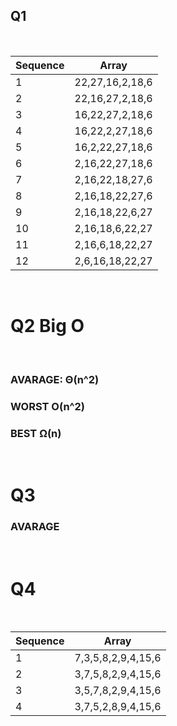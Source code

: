 
## Q1
<br>

| Sequence |   Array   |
| ------   |   ------  |
| 1  | 22,27,16,2,18,6 |
| 2  | 22,16,27,2,18,6 |
| 3  | 16,22,27,2,18,6 |
| 4  | 16,22,2,27,18,6 |
| 5  | 16,2,22,27,18,6 |
| 6  | 2,16,22,27,18,6 |
| 7  | 2,16,22,18,27,6 |
| 8  | 2,16,18,22,27,6 |
| 9  | 2,16,18,22,6,27 |
| 10 | 2,16,18,6,22,27 |
| 11 | 2,16,6,18,22,27 |
| 12 | 2,6,16,18,22,27 |

<br>

# Q2 Big O

<br>

### AVARAGE: Θ(n^2)
### WORST O(n^2) 
### BEST Ω(n)

<br>

# Q3
### AVARAGE

<br>

# Q4

<br>

| Sequence |   Array   |
| ------   |   ------  |
| 1  | 7,3,5,8,2,9,4,15,6 |
| 2  | 3,7,5,8,2,9,4,15,6 |
| 3  | 3,5,7,8,2,9,4,15,6 |
| 4  | 3,7,5,2,8,9,4,15,6 |